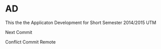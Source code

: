 # AD
This the the Applicaton Development for Short Semester 2014/2015 UTM

Next Commit

Conflict Commit Remote
